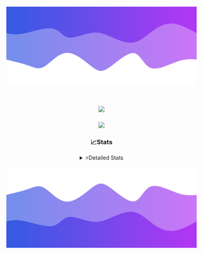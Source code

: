 ![Header](./header.png)
<div align="center">

<h1 align="center">
  <a href="https://git.io/typing-svg">
    <img src="https://readme-typing-svg.herokuapp.com/?lines=Hello,+There!+%F0%9F%91%8B;This+is+chicho.;Owner+on+Ocean;&center=true&size=25">
  </a>
</h1>
  
<p align="center">
  <img src="https://lanyard.cnrad.dev/api/852683595378196480" />
</p>

### 📈Stats
<details>
    <summary> ⚡Detailed Stats</summary>
    <br/>

<!--START_SECTION:waka-->
![Code Time](http://img.shields.io/badge/Code%20Time-525%20hrs%2044%20mins-blue)

![Profile Views](http://img.shields.io/badge/Profile%20Views-7-blue)

**🐱 My GitHub Data** 

> 📦 43.8 kB Used in GitHub's Storage 
 > 
> 🏆 48 Contributions in the Year 2023
 > 
> 🚫 Not Opted to Hire
 > 
> 📜 12 Public Repositories 
 > 
> 🔑 7 Private Repositories 
 > 
**I'm a Night 🦉** 

```text
🌞 Morning                17 commits          █░░░░░░░░░░░░░░░░░░░░░░░░   04.87 % 
🌆 Daytime                38 commits          ███░░░░░░░░░░░░░░░░░░░░░░   10.89 % 
🌃 Evening                154 commits         ███████████░░░░░░░░░░░░░░   44.13 % 
🌙 Night                  140 commits         ██████████░░░░░░░░░░░░░░░   40.11 % 
```
📅 **I'm Most Productive on Tuesday** 

```text
Monday                   19 commits          █░░░░░░░░░░░░░░░░░░░░░░░░   05.44 % 
Tuesday                  102 commits         ███████░░░░░░░░░░░░░░░░░░   29.23 % 
Wednesday                62 commits          ████░░░░░░░░░░░░░░░░░░░░░   17.77 % 
Thursday                 46 commits          ███░░░░░░░░░░░░░░░░░░░░░░   13.18 % 
Friday                   38 commits          ███░░░░░░░░░░░░░░░░░░░░░░   10.89 % 
Saturday                 31 commits          ██░░░░░░░░░░░░░░░░░░░░░░░   08.88 % 
Sunday                   51 commits          ████░░░░░░░░░░░░░░░░░░░░░   14.61 % 
```


📊 **This Week I Spent My Time On** 

```text
🕑︎ Time Zone: America/Argentina/Buenos_Aires

💬 Programming Languages: 
HTML                     7 hrs 11 mins       ███████████░░░░░░░░░░░░░░   45.91 % 
JavaScript               4 hrs 33 mins       ███████░░░░░░░░░░░░░░░░░░   29.11 % 
Python                   3 hrs 50 mins       ██████░░░░░░░░░░░░░░░░░░░   24.50 % 
JSON                     4 mins              ░░░░░░░░░░░░░░░░░░░░░░░░░   00.46 % 
CSS                      0 secs              ░░░░░░░░░░░░░░░░░░░░░░░░░   00.02 % 

🔥 Editors: 
VS Code                  15 hrs 40 mins      █████████████████████████   100.00 % 

🐱‍💻 Projects: 
Unknown Project          12 hrs 31 mins      ████████████████████░░░░░   79.86 % 
Coder                    2 hrs 14 mins       ████░░░░░░░░░░░░░░░░░░░░░   14.35 % 
ecommerce-coder          54 mins             █░░░░░░░░░░░░░░░░░░░░░░░░   05.79 % 

💻 Operating System: 
Windows                  15 hrs 40 mins      █████████████████████████   100.00 % 
```

**I Mostly Code in JavaScript** 

```text
JavaScript               9 repos             ████████░░░░░░░░░░░░░░░░░   32.14 % 
HTML                     4 repos             ████░░░░░░░░░░░░░░░░░░░░░   14.29 % 
CSS                      4 repos             ████░░░░░░░░░░░░░░░░░░░░░   14.29 % 
C#                       2 repos             ██░░░░░░░░░░░░░░░░░░░░░░░   07.14 % 
Batchfile                1 repo              █░░░░░░░░░░░░░░░░░░░░░░░░   03.57 % 
```




 Last Updated on 18/11/2023 16:14:30 UTC
<!--END_SECTION:waka-->
</details>

![Footer](./footer.png)
